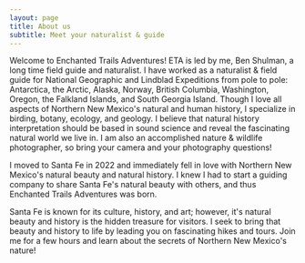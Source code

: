 ```yaml
---
layout: page
title: About us
subtitle: Meet your naturalist & guide
---
```


Welcome to Enchanted Trails Adventures! ETA is led by me, Ben Shulman, a long time field guide and naturalist. I have worked as a naturalist & field guide for National Geographic and Lindblad Expeditions from pole to pole: Antarctica, the Arctic, Alaska, Norway, British Columbia, Washington, Oregon, the Falkland Islands, and South Georgia Island. Though I love all aspects of Northern New Mexico's natural and human history, I specialize in birding, botany, ecology, and geology. I believe that natural history interpretation should be based in sound science and reveal the fascinating natural world we live in. I am also an accomplished nature & wildlife photographer, so bring your camera and your photography questions!

I moved to Santa Fe in 2022 and immediately fell in love with Northern New Mexico's natural beauty and natural history. I knew I had to start a guiding company to share Santa Fe's natural beauty with others, and thus Enchanted Trails Adventures was born.

Santa Fe is known for its culture, history, and art; however, it's natural beauty and history is the hidden treasure for visitors. I seek to bring that beauty and history to life by leading you on fascinating hikes and tours. Join me for a few hours and learn about the secrets of Northern New Mexico's nature!
